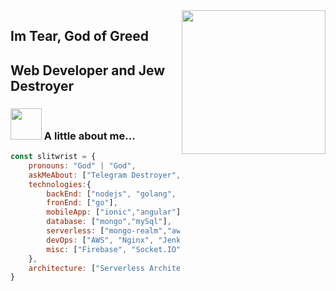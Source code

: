 <img align='right' src="https://steamuserimages-a.akamaihd.net/ugc/1004772116341269885/05B77298C783C4E94BFEAA27C19088AD63CC971C/" width="230">

##  Im Tear, God of Greed
## Web Developer and Jew Destroyer



### <img src="https://media1.tenor.com/images/ce7570188188a466771fa24b277f339a/tenor.gif?itemid=3403691" width="50"> A little about me...  

```javascript
const slitwrist = {
    pronouns: "God" | "God",
    askMeAbout: ["Telegram Destroyer", "Web Dev", "Fucking Discord Over"],
    technologies:{
        backEnd: ["nodejs", "golang", "python", "lua"],
        fronEnd: ["go"],
        mobileApp: ["ionic","angular"],
        database: ["mongo","mySql"],
        serverless: ["mongo-realm","aws-lambda"],
        devOps: ["AWS", "Nginx", "Jenkins"],
        misc: ["Firebase", "Socket.IO"]
    },
    architecture: ["Serverless Architecture", "microservices", "event-driven", "Single page applications"],
}
```

